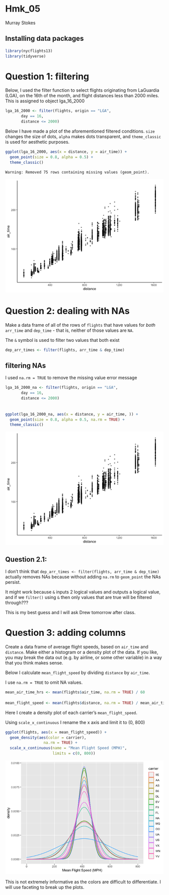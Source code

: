 Hmk_05
================
Murray Stokes

## Installing data packages

``` r
library(nycflights13)
library(tidyverse)
```

# Question 1: filtering

Below, I used the filter function to select flights originating from
LaGuardia (LGA), on the 16th of the month, and flight distances less
than 2000 miles. This is assigned to object lga_16_2000

``` r
lga_16_2000 <- filter(flights, origin == "LGA",
       day == 16,
       distance <= 2000)
```

Below I have made a plot of the aforementioned filtered conditions.
`size` changes the size of dots, `alpha` makes dots transparent, and
`theme_classic` is used for aesthetic purposes.

``` r
ggplot(lga_16_2000, aes(x = distance, y = air_time)) +
  geom_point(size = 0.8, alpha = 0.5) +
  theme_classic()
```

    Warning: Removed 75 rows containing missing values (geom_point).

![](hmk_05_files/figure-gfm/unnamed-chunk-3-1.png)

# Question 2: dealing with NAs

Make a data frame of all of the rows of `flights` that have values for
*both* `arr_time` and `dep_time` - that is, neither of those values are
`NA`.

The `&` symbol is used to filter two values that both exist

``` r
dep_arr_times <- filter(flights, arr_time & dep_time)
```

## filtering NAs

I used `na.rm = TRUE` to remove the missing value error message

``` r
lga_16_2000_na <- filter(flights, origin == "LGA",
       day == 16,
       distance <= 2000)


ggplot(lga_16_2000_na, aes(x = distance, y = air_time, )) +
  geom_point(size = 0.8, alpha = 0.5, na.rm = TRUE) +
  theme_classic()
```

![](hmk_05_files/figure-gfm/unnamed-chunk-5-1.png)

## Question 2.1:

I don’t think that
`dep_arr_times <- filter(flights, arr_time & dep_time)` actually removes
NAs because without adding `na.rm` to `geom_point` the NAs persist.

It might work because `&` inputs 2 logical values and outputs a logical
value, and if we `filter()` using `&` then only values that are true
will be filtered through???

This is my best guess and I will ask Drew tomorrow after class.

# Question 3: adding columns

Create a data frame of average flight speeds, based on `air_time` and
`distance`. Make either a histogram or a density plot of the data. If
you like, you may break the data out (e.g. by airline, or some other
variable) in a way that you think makes sense.

Below I calculate `mean_flight_speed` by dividing `distance` by
`air_time`.

I use `na.rm = TRUE` to omit NA values.

``` r
mean_air_time_hrs <- mean(flights$air_time, na.rm = TRUE) / 60

mean_flight_speed <- mean(flights$distance, na.rm = TRUE) / mean_air_time_hrs
```

Here I create a density plot of each carrier’s `mean_flight_speed`.

Using `scale_x_continuous` I rename the x axis and limit it to (0, 800)

``` r
ggplot(flights, aes(x = mean_flight_speed)) + 
  geom_density(aes(color = carrier),
                 na.rm = TRUE) + 
  scale_x_continuous(name = "Mean Flight Speed (MPH)", 
                     limits = c(0, 800))
```

![](hmk_05_files/figure-gfm/unnamed-chunk-7-1.png)

This is not extremely informative as the colors are difficult to
differentiate. I will use faceting to break up the plots.
